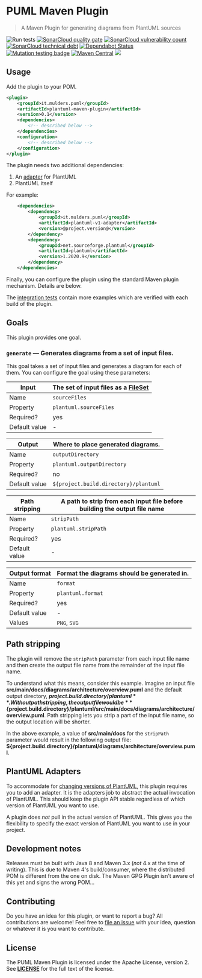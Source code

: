 <!---
   Copyright 2020 Maarten Mulders

   Licensed under the Apache License, Version 2.0 (the "License");
   you may not use this file except in compliance with the License.
   You may obtain a copy of the License at

       http://www.apache.org/licenses/LICENSE-2.0

   Unless required by applicable law or agreed to in writing, software
   distributed under the License is distributed on an "AS IS" BASIS,
   WITHOUT WARRANTIES OR CONDITIONS OF ANY KIND, either express or implied.
   See the License for the specific language governing permissions and
   limitations under the License.
-->
# PUML Maven Plugin

> A Maven Plugin for generating diagrams from PlantUML sources 

![Run tests](https://github.com/mthmulders/puml-maven-plugin/workflows/CI%20build/badge.svg)
[![SonarCloud quality gate](https://sonarcloud.io/api/project_badges/measure?project=mthmulders_puml-maven-plugin&metric=alert_status)](https://sonarcloud.io/dashboard?id=mthmulders_puml-maven-plugin)
[![SonarCloud vulnerability count](https://sonarcloud.io/api/project_badges/measure?project=mthmulders_puml-maven-plugin&metric=vulnerabilities)](https://sonarcloud.io/dashboard?id=mthmulders_puml-maven-plugin)
[![SonarCloud technical debt](https://sonarcloud.io/api/project_badges/measure?project=mthmulders_puml-maven-plugin&metric=sqale_index)](https://sonarcloud.io/dashboard?id=mthmulders_puml-maven-plugin)
[![Dependabot Status](https://badgen.net/github/dependabot/mthmulders/puml-maven-plugin)](https://dependabot.com)
[![Mutation testing badge](https://img.shields.io/endpoint?style=plastic&url=https%3A%2F%2Fbadge-api.stryker-mutator.io%2Fgithub.com%2Fmthmulders%2Fpuml-maven-plugin%2Fmain)](https://dashboard.stryker-mutator.io/reports/github.com/mthmulders/puml-maven-plugin/main)
[![Maven Central](https://img.shields.io/maven-central/v/it.mulders.puml/plantuml-maven-plugin.svg?color=brightgreen&label=Maven%20Central)](https://search.maven.org/artifact/it.mulders.puml/plantuml-maven-plugin)
[![](https://img.shields.io/github/license/mthmulders/puml-maven-plugin.svg)](./LICENSE)

## Usage
Add the plugin to your POM.

```xml
<plugin>
    <groupId>it.mulders.puml</groupId>
    <artifactId>plantuml-maven-plugin</artifactId>
    <version>0.1</version>
    <dependencies>
        <!-- described below -->
    </dependencies>
    <configuration>
        <!-- described below -->
    </configuration>
</plugin>
```

The plugin needs two additional dependencies:
1. An [adapter](#plantuml-adapters) for PlantUML
1. PlantUML itself

For example:

```xml
    <dependencies>
        <dependency>
            <groupId>it.mulders.puml</groupId>
            <artifactId>plantuml-v1-adapter</artifactId>
            <version>@project.version@</version>
        </dependency>
        <dependency>
            <groupId>net.sourceforge.plantuml</groupId>
            <artifactId>plantuml</artifactId>
            <version>1.2020.9</version>
        </dependency>
    </dependencies>
```

Finally, you can configure the plugin using the standard Maven plugin mechanism.
Details are below.

The [integration tests](tree/main/tests) contain more examples which are verified with each build of the plugin.

## Goals
This plugin provides one goal.

### `generate` &mdash; Generates diagrams from a set of input files.
This goal takes a set of input files and generates a diagram for each of them.
You can configure the goal using these parameters:

| **Input** | The set of input files as a [FileSet](https://maven.apache.org/shared/file-management/fileset.html) |
| --- | --- |
| Name | `sourceFiles` |
| Property | `plantuml.sourceFiles` | 
| Required? | yes |
| Default value | - |

| **Output** | Where to place generated diagrams. |
| --- | --- |
| Name | `outputDirectory` |
| Property | `plantuml.outputDirectory` | 
| Required? | no |
| Default value | `${project.build.directory}/plantuml` |

| **Path stripping** | A path to strip from each input file before building the output file name | 
| --- | --- |
| Name | `stripPath` |
| Property | `plantuml.stripPath` | 
| Required? | yes |
| Default value | - |

| **Output format** | Format the diagrams should be generated in. | 
| --- | --- |
| Name | `format` |
| Property | `plantuml.format` | 
| Required? | yes |
| Default value | - |
| Values | `PNG`, `SVG` |


## Path stripping
The plugin will remove the `stripPath` parameter from each input file name and then create the output file name from the remainder of the input file name.

To understand what this means, consider this example.
Imagine an input file **src/main/docs/diagrams/architecture/overview.puml** and the default output directory, **${project.build.directory}/plantuml**.
Without path stripping, the output file would be **${project.build.directory}/plantuml/src/main/docs/diagrams/architecture/overview.puml**.
Path stripping lets you strip a part of the input file name, so the output location will be shorter.

In the above example, a value of **src/main/docs** for the `stripPath` parameter would result in the following output file: **${project.build.directory}/plantuml/diagrams/architecture/overview.puml**.

## PlantUML Adapters
To accommodate for [changing versions of PlantUML](https://plantuml.com/versioning-scheme), this plugin requires you to add an adapter.
It is the adapters job to abstract the actual invocation of PlantUML.
This should keep the plugin API stable regardless of which version of PlantUML you want to use.

A plugin does *not* pull in the actual version of PlantUML.
This gives you the flexibility to specify the exact version of PlantUML you want to use in your project.

## Development notes
Releases must be built with Java 8 and Maven 3.x (_not_ 4.x at the time of writing).
This is due to Maven 4's build/consumer, where the distributed POM is different from the one on disk.
The Maven GPG Plugin isn't aware of this yet and signs the wrong POM...

## Contributing
Do you have an idea for this plugin, or want to report a bug?
All contributions are welcome!
Feel free to [file an issue](https://github.com/mthmulders/puml-maven-plugin/issues/new) with your idea, question or whatever it is you want to contribute.

## License
The PUML Maven Plugin is licensed under the Apache License, version 2.
See [**LICENSE**](./LICENSE) for the full text of the license.